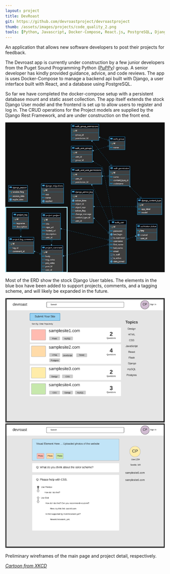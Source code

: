 ```yaml
---
layout: project
title: DevRoast
git: https://github.com/devroastproject/devroastproject
thumb: /assets/images/projects/code_quality_2.png
tools: [Python, Javascript, Docker-Compose, React.js, PostgreSQL, Django]
---
```


An application that allows new software developers to post their projects for feedback.

<!--more-->

The Devroast app is currently under construction by a few junior developers from the Puget Sound Programming Python _([PuPPy](https://www.pspython.com/app/))_ group. A senior developer has kindly provided guidance, advice, and code reviews. The app is uses Docker-Compose to manage a backend api built with Django, a user interface built with React, and a database using PostgreSQL.

So far we have completed the docker-compose setup with a persistent database mount and static asset collection. The app itself extends the stock Django User model and the frontend is set up to allow users to register and log in. The CRUD operations for the Project models are supplied by the Django Rest Framework, and are under construction on the front end.

![ERD](\assets\images\projects\dev-roast-erd.jpg)

Most of the ERD show the stock Django User tables. The elements in the blue box have been added to support projects, comments, and a tagging scheme, and will likely be expanded in the future.

![ERD](\assets\images\projects\devroast_landing.png)
![ERD](\assets\images\projects\devroast_detail.png)

Preliminary wireframes of the main page and project detail, respectively.

_[Cartoon from XKCD](https://xkcd.com/1695/)_
